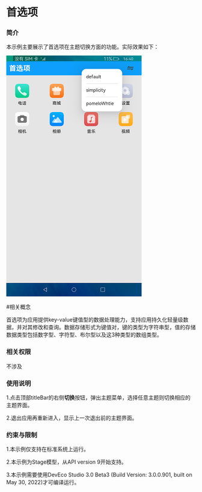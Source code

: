 #  首选项

### 简介

本示例主要展示了首选项在主题切换方面的功能。实际效果如下：

![](screenshots/devices/default.png)

#相关概念

首选项为应用提供key-value键值型的数据处理能力，支持应用持久化轻量级数据，并对其修改和查询。数据存储形式为键值对，键的类型为字符串型，值的存储数据类型包括数字型、字符型、布尔型以及这3种类型的数组类型。

### 相关权限

不涉及

### 使用说明

1.点击顶部titleBar的右侧**切换**按钮，弹出主题菜单，选择任意主题则切换相应的主题界面。

2.退出应用再重新进入，显示上一次退出前的主题界面。

### 约束与限制

1.本示例仅支持在标准系统上运行。

2.本示例为Stage模型，从API version 9开始支持。

3.本示例需要使用DevEco Studio 3.0 Beta3 (Build Version: 3.0.0.901, built on May 30, 2022)才可编译运行。